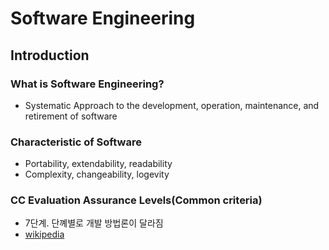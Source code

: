 # Software Engineering 

## Introduction

### What is Software Engineering?
- Systematic Approach to the development, operation, maintenance, and retirement of software

### Characteristic of Software
- Portability, extendability, readability
- Complexity, changeability, logevity

### CC Evaluation Assurance Levels(Common criteria)
- 7단계. 단꼐별로 개발 방법론이 달라짐 
- [wikipedia](http://en.wikipedia.org/wiki/Evaluation_Assurance_Level)

